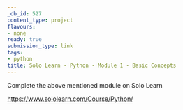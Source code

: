 ```yaml
---
_db_id: 527
content_type: project
flavours:
- none
ready: true
submission_type: link
tags:
- python
title: Solo Learn - Python - Module 1 - Basic Concepts
---
```


Complete the above mentioned module on Solo Learn

https://www.sololearn.com/Course/Python/